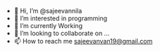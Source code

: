 - 👋 Hi, I’m @sajeevannila
- 👀 I’m interested in programming
- 🌱 I’m currently Working
- 💞️ I’m looking to collaborate on ...
- 📫 How to reach me sajeevanvan19@gmail.com

<!---
sajeevannila/sajeevannila is a ✨ special ✨ repository because its `README.md` (this file) appears on your GitHub profile.
You can click the Preview link to take a look at your changes.
--->
